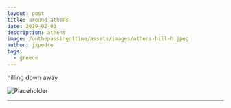 ```yaml
---
layout: post
title: around athens
date: 2019-02-03
description: athens
image: /onthepassingoftime/assets/images/athens-hill-h.jpeg
author: jxpedro
tags: 
  - greece
---
```

<p >hilling down away</p>

![Placeholder](/onthepassingoftime/assets/images/athens-hill.jpeg)

<p></p>

<hr/>
